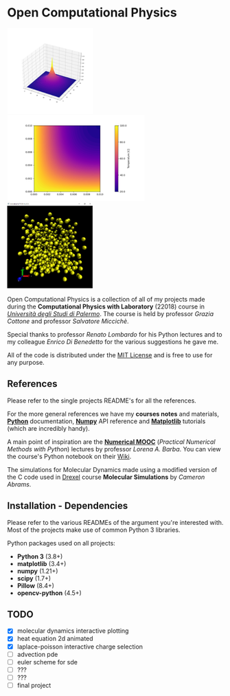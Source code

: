 # Open Computational Physics

<img src="laplace-poisson/images/single_charge.png" height="200"/> <img src="heat-equation/images/default.png" height="200"/> <img src="molecular-dynamics/images/md_animation.png" height="200"/>

Open Computational Physics is a collection of all of my projects made during the **Computational Physics with Laboratory** (22018) course in [*Università degli Studi di Palermo*](https://www.unipa.it/). The course is held by professor *Grazia Cottone* and professor *Salvatore Miccichè*.

Special thanks to professor *Renato Lombardo* for his Python lectures and to my colleague *Enrico Di Benedetto* for the various suggestions he gave me.

All of the code is distributed under the [MIT License](LICENSE.md) and is free to use for any purpose.

## References

Please refer to the single projects README's for all the references.

For the more general references we have my **courses notes** and materials, [**Python**](https://docs.python.org/3/) documentation, [**Numpy**](https://numpy.org/doc/stable/reference/) API reference and [**Matplotlib**](https://matplotlib.org/stable/tutorials/index.html) tutorials (which are incredibly handy).

A main point of inspiration are the [**Numerical MOOC**](https://github.com/numerical-mooc/numerical-mooc) (*Practical Numerical Methods with Python*) lectures by professor *Lorena A. Barba*. You can view the course's Python notebook on their [Wiki](https://github.com/numerical-mooc/numerical-mooc/wiki).

The simulations for Molecular Dynamics made using a modified version of the C code used in [Drexel](http://www.pages.drexel.edu/~cfa22/msim/node21.html) course **Molecular Simulations** by *Cameron Abrams*.

## Installation - Dependencies

Please refer to the various READMEs of the argument you're interested with. Most of the projects make use of common Python 3 libraries.

Python packages used on all projects:
  * **Python 3** (3.8+)
  * **matplotlib** (3.4+)
  * **numpy** (1.21+)
  * **scipy** (1.7+)
  * **Pillow** (8.4+)
  * **opencv-python** (4.5+)

## TODO

- [x] molecular dynamics interactive plotting
- [x] heat equation 2d animated
- [x] laplace-poisson interactive charge selection
- [ ] advection pde
- [ ] euler scheme for sde
- [ ] ???
- [ ] ???
- [ ] final project
